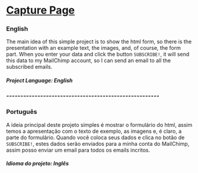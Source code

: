 # [Capture Page](https://vitorpatzlaff-capture_page.netlify.app)
### English
The main idea of this simple project is to show the html form, so there is the presentation with an example text, the images, and, of course, the form part. When you enter your data and click the button ```SUBSCRIBE!```, it will send this data to my MailChimp account, so I can send an email to all the subscribed emails.
##### Project Language: English
### ------------------------------------------------------
### Português
A ideia principal deste projeto simples é mostrar o formulário do html, assim temos a apresentação com o texto de exemplo, as imagens e, é claro, a parte do formulário. Quando você coloca seus dados e clica no botão de ```SUBSCRIBE!```, estes dados serão enviados para a minha conta do MailChimp, assim posso enviar um email para todos os emails incritos.
##### Idioma do projeto: Inglês
